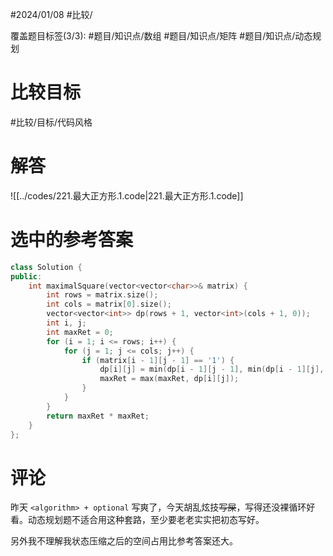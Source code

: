 #2024/01/08 #比较/

覆盖题目标签(3/3):  #题目/知识点/数组 #题目/知识点/矩阵 #题目/知识点/动态规划

# 比较目标

#比较/目标/代码风格

# 解答

![[../codes/221.最大正方形.1.code|221.最大正方形.1.code]]

# 选中的参考答案

```cpp
class Solution {
public:
    int maximalSquare(vector<vector<char>>& matrix) {
        int rows = matrix.size();
        int cols = matrix[0].size();
        vector<vector<int>> dp(rows + 1, vector<int>(cols + 1, 0));
        int i, j;
        int maxRet = 0;
        for (i = 1; i <= rows; i++) {
            for (j = 1; j <= cols; j++) {
                if (matrix[i - 1][j - 1] == '1') {
                    dp[i][j] = min(dp[i - 1][j - 1], min(dp[i - 1][j], dp[i][j - 1])) + 1;
                    maxRet = max(maxRet, dp[i][j]);
                }
            }
        }
        return maxRet * maxRet;
    }
};
```

# 评论

昨天 `<algorithm> + optional`  写爽了，今天胡乱炫技<del>写屎</del>，写得还没裸循环好看。动态规划题不适合用这种套路，至少要老老实实把初态写好。

另外我不理解我状态压缩之后的空间占用比参考答案还大。